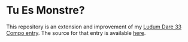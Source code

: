 Tu Es Monstre?
==================

This repository is an extension and improvement of my [Ludum Dare 33 Compo entry](http://ludumdare.com/compo/ludum-dare-33/?action=preview&uid=57780).
The source for that entry is available [here](https://github.com/jodizzle/monster-game).